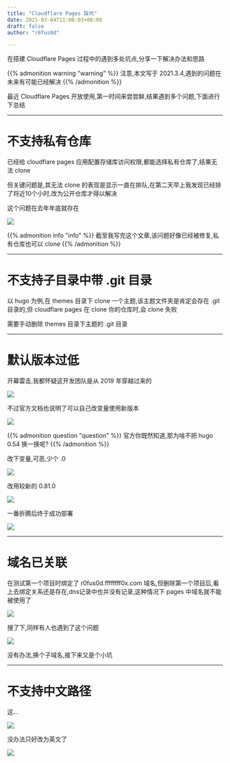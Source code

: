 ```yaml
---
title: "Cloudflare Pages 踩坑"
date: 2021-03-04T11:08:03+08:00
draft: false
author: "r0fus0d"

---
```


在搭建 Cloudflare Pages 过程中的遇到多处坑点,分享一下解决办法和思路

<!--more-->

{{% admonition warning "warning" %}}
注意,本文写于 2021.3.4,遇到的问题在未来有可能已经解决
{{% /admonition %}}

最近 Cloudflare Pages 开放使用,第一时间来尝尝鲜,结果遇到多个问题,下面进行下总结

---

# 不支持私有仓库

已经给 cloudflare pages 应用配置存储库访问权限,都能选择私有仓库了,结果无法 clone

但关键问题是,其无法 clone 的表现是显示一直在排队,在第二天早上我发现已经排了将近10个小时,改为公开仓库才得以解决

这个问题在去年年底就存在

![](https://gitee.com/asdasdasd123123/pic/raw/master/blog/2/10.png)

{{% admonition info "info" %}}
截至我写完这个文章,该问题好像已经被修复,私有仓库也可以 clone
{{% /admonition %}}

---

# 不支持子目录中带 .git 目录

以 hugo 为例,在 themes 目录下 clone 一个主题,该主题文件夹是肯定会存在 .git 目录的,但 cloudflare pages 在 clone 你的仓库时,会 clone 失败

需要手动删除 themes 目录下主题的 .git 目录

---

# 默认版本过低

开幕雷击,我都怀疑这开发团队是从 2019 年穿越过来的

![](https://gitee.com/asdasdasd123123/pic/raw/master/blog/2/8.png)

不过官方文档也说明了可以自己改变量使用新版本

![](https://gitee.com/asdasdasd123123/pic/raw/master/blog/2/6.png)

{{% admonition question "question" %}}
官方你既然知道,那为啥不把 hugo 0.54 换一换呢?
{{% /admonition %}}

改下变量,可恶,少个 .0

![](https://gitee.com/asdasdasd123123/pic/raw/master/blog/2/1.png)

改用较新的 0.81.0

![](https://gitee.com/asdasdasd123123/pic/raw/master/blog/2/3.png)

一番折腾后终于成功部署

![](https://gitee.com/asdasdasd123123/pic/raw/master/blog/2/2.png)

---

# 域名已关联

在测试第一个项目时绑定了 r0fus0d.ffffffff0x.com 域名,但删除第一个项目后,看上去绑定关系还是存在,dns记录中也并没有记录,这种情况下 pages 中域名就不能被使用了

![](https://gitee.com/asdasdasd123123/pic/raw/master/blog/2/4.png)

搜了下,同样有人也遇到了这个问题

![](https://gitee.com/asdasdasd123123/pic/raw/master/blog/2/9.png)

没有办法,换个子域名,接下来又是个小坑

---

# 不支持中文路径

这...

![](https://gitee.com/asdasdasd123123/pic/raw/master/blog/2/5.png)

没办法只好改为英文了

![](https://gitee.com/asdasdasd123123/pic/raw/master/blog/2/7.png)
